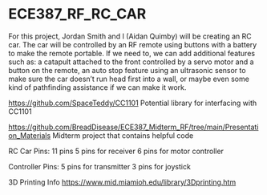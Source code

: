 # ECE387_RF_RC_CAR

For this project, Jordan Smith and I (Aidan Quimby) will be creating an RC car. The car will be controlled by an RF remote using buttons with a battery to make the remote portable. If we need to, we can add additional features such as: a catapult attached to the front controlled by a servo motor and a button on the remote, an auto stop feature using an ultrasonic sensor to make sure the car doesn’t run head first into a wall, or maybe even some kind of pathfinding assistance if we can make it work.

https://github.com/SpaceTeddy/CC1101
Potential library for interfacing with CC1101

https://github.com/BreadDisease/ECE387_Midterm_RF/tree/main/Presentation_Materials
Midterm project that contains helpful code

RC Car Pins: 11 pins
5 pins for receiver
6 pins for motor controller

Controller Pins:
5 pins for transmitter
3 pins for joystick

3D Printing Info
https://www.mid.miamioh.edu/library/3Dprinting.htm
